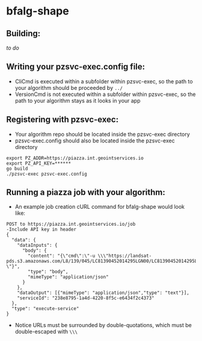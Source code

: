 # bfalg-shape

## Building:
_to do_


## Writing your pzsvc-exec.config file:
* CliCmd is executed within a subfolder within pzsvc-exec, so the path to your algorithm should be proceeded by ` ../ `
* VersionCmd is not executed within a subfolder within pzsvc-exec, so the path to your algorithm stays as it looks in your app

## Registering with pzsvc-exec:
* Your algorithm repo should be located inside the pzsvc-exec directory
* pzsvc-exec.config should also be located inside the pzsvc-exec directory
```
export PZ_ADDR=https://piazza.int.geointservices.io
export PZ_API_KEY=******
go build
./pzsvc-exec pzsvc-exec.config
```

## Running a piazza job with your algorithm:
* An example job creation cURL command for bfalg-shape would look like:
```
POST to https://piazza.int.geointservices.io/job
-Include API key in header
{
  "data": {
    "dataInputs": {
      "body": {
        "content": "{\"cmd\":\"-u \\\"https://landsat-pds.s3.amazonaws.com/L8/139/045/LC81390452014295LGN00/LC81390452014295LGN00_B1.TIF\\\" \"}",
        "type": "body",
        "mimeType": "application/json"
      }
    },
    "dataOutput": [{"mimeType": "application/json","type": "text"}],
    "serviceId": "238e8795-1a4d-4220-8f5c-e6434f2c4373"
  },
  "type": "execute-service"
}
```
* Notice URLs must be surrounded by double-quotations, which must be double-escaped with ` \\\ `

